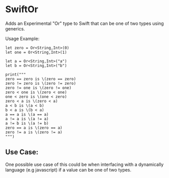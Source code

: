 # SwiftOr
Adds an Experimental "Or" type to Swift that can be one of two types using generics.

Usage Example:

```
let zero = Or<String,Int>(0)
let one = Or<String,Int>(1)

let a = Or<String,Int>("a")
let b = Or<String,Int>("b")

print("""
zero == zero is \(zero == zero)
zero != zero is \(zero != zero)
zero != one is \(zero != one)
zero < one is \(zero < one)
one < zero is \(one < zero)
zero < a is \(zero < a)
a < b is \(a < b)
b < a is \(b < a)
a == a is \(a == a)
a != a is \(a != a)
a != b is \(a != b)
zero == a is \(zero == a)
zero != a is \(zero != a)
""")
```

## Use Case: 

One possible use case of this could be when interfacing with a dynamically language (e.g javascript) if a value can be one of two types.
